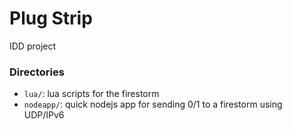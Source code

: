 # Plug Strip

IDD project

### Directories
* `lua/`: lua scripts for the firestorm
* `nodeapp/`: quick nodejs app for sending 0/1 to a firestorm using UDP/IPv6
